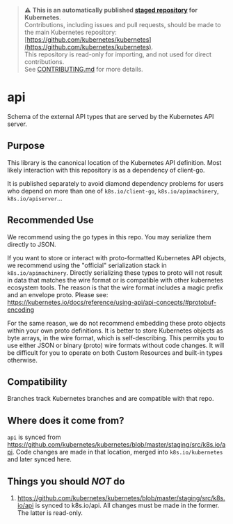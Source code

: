 > ⚠️ **This is an automatically published [staged repository](https://git.k8s.io/kubernetes/staging#external-repository-staging-area) for Kubernetes**.   
> Contributions, including issues and pull requests, should be made to the main Kubernetes repository: [https://github.com/kubernetes/kubernetes](https://github.com/kubernetes/kubernetes).  
> This repository is read-only for importing, and not used for direct contributions.  
> See [CONTRIBUTING.md](./CONTRIBUTING.md) for more details.

# api

Schema of the external API types that are served by the Kubernetes API server.

## Purpose

This library is the canonical location of the Kubernetes API definition. Most likely interaction with this repository is as a dependency of client-go.

It is published separately to avoid diamond dependency problems for users who
depend on more than one of `k8s.io/client-go`, `k8s.io/apimachinery`,
`k8s.io/apiserver`...

## Recommended Use

We recommend using the go types in this repo. You may serialize them directly to
JSON.

If you want to store or interact with proto-formatted Kubernetes API objects, we
recommend using the "official" serialization stack in `k8s.io/apimachinery`.
Directly serializing these types to proto will not result in data that matches
the wire format or is compatible with other kubernetes ecosystem tools. The
reason is that the wire format includes a magic prefix and an envelope proto.
Please see:
https://kubernetes.io/docs/reference/using-api/api-concepts/#protobuf-encoding

For the same reason, we do not recommend embedding these proto objects within
your own proto definitions. It is better to store Kubernetes objects as byte
arrays, in the wire format, which is self-describing. This permits you to use
either JSON or binary (proto) wire formats without code changes. It will be
difficult for you to operate on both Custom Resources and built-in types
otherwise.

## Compatibility

Branches track Kubernetes branches and are compatible with that repo.

## Where does it come from?

`api` is synced from https://github.com/kubernetes/kubernetes/blob/master/staging/src/k8s.io/api. Code changes are made in that location, merged into `k8s.io/kubernetes` and later synced here.

## Things you should *NOT* do

1. https://github.com/kubernetes/kubernetes/blob/master/staging/src/k8s.io/api is synced to k8s.io/api. All changes must be made in the former. The latter is read-only.



